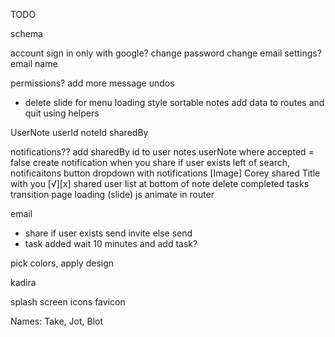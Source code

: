 TODO

schema

account
  sign in only with google?
  change password
  change email settings?
    email
    name

permissions?
add more message undos
  - delete
slide for menu
loading style
sortable notes
add data to routes and quit using helpers

UserNote
  userId
  noteId
  sharedBy

notifications??
  add sharedBy id to user notes
  userNote where accepted = false
  create notification when you share if user exists
  left of search, notificaitons button
  dropdown with notifications
    [Image] Corey shared Title with you [√][x]
shared user list at bottom of note
delete completed tasks
transition page loading (slide) js animate in router

email
  - share
    if user exists
      send invite
    else
      send
  - task added
    wait 10 minutes and add task?

pick colors, apply design

kadira

splash screen
icons
favicon

Names: Take, Jot, Blot
